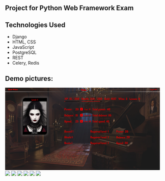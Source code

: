 ## Project for Python Web Framework Exam


<h2> Technologies Used </h2>
<ul>
  <li>Django</li>
  <li>HTML, CSS</li>
  <Li>JavaScript</li>
  <li>PostgreSQL </li>
  <li>REST</li>
  <li>Celery, Redis</li>
</ul>

<h2> Demo pictures: </h2>
<img src="https://github.com/ddimitrovv/Python_Web_Framework_Django/blob/main/Vampires_vs_Werewolves/demo_images/Black-Widow.png" />
<img src="https://github.com/ddimitrovv/Python_Web_Framework_Django/tree/main/Vampires_vs_Werewolves/demo_images/home-page.png" />
<img src="https://github.com/ddimitrovv/Python_Web_Framework_Django/tree/main/Vampires_vs_Werewolves/demo_images/marketplace.png" />
<img src="https://github.com/ddimitrovv/Python_Web_Framework_Django/tree/main/Vampires_vs_Werewolves/demo_images/messages.png" />
<img src="https://github.com/ddimitrovv/Python_Web_Framework_Django/tree/main/Vampires_vs_Werewolves/demo_images/hide.png" />
<img src="https://github.com/ddimitrovv/Python_Web_Framework_Django/tree/main/Vampires_vs_Werewolves/demo_images/work.png" />
<img src="https://github.com/ddimitrovv/Python_Web_Framework_Django/tree/main/Vampires_vs_Werewolves/demo_images/inventory.png" />
